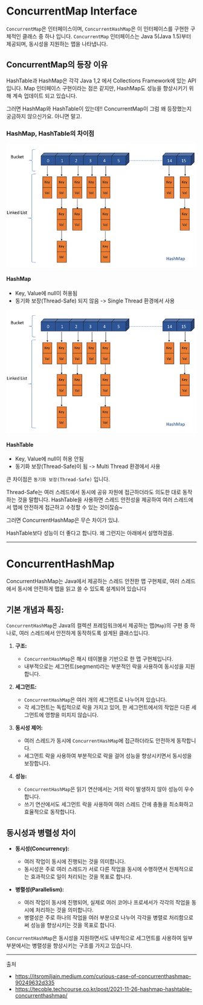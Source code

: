 # ConcurrentMap Interface
`ConcurrentMap`은 인터페이스이며, `ConcurrentHashMap`은 이 인터페이스를 구현한 구체적인 클래스 중 하나 입니다.
`ConcurrentMap` 인터페이스는 Java 5(Java 1.5)부터 제공되며, 동시성을 지원하는 맵을 나타냅니다.

## ConcurrentMap의 등장 이유

HashTable과 HashMap은 각각 Java 1,2 에서 Collections Framework에 있는 API 입니다.
Map 인터페이스 구현이라는 점은 같지만, HashMap도 성능을 향상시키기 위해 계속 업데이트 되고 있습니다.

그러면 HashMap와 HashTable이 있는데!! ConcurrentMap이 그럼 왜 등장했는지 궁금하지 않으신가요. 아니면 말고.

### HashMap, HashTable의 차이점

![HashMap vs HashTable](/Image/hashMap.jpg)

#### HashMap
- Key, Value에 null이 허용됨
- 동기화 보장(Thread-Safe) 되지 않음 -> Single Thread 환경에서 사용

![HashMap vs HashTable](/Image/hashMap.jpg)

#### HashTable
- Key, Value에 null이 허용 안됨
- 동기화 보장(Thread-Safe)이 됨 -> Multi Thread 환경에서 사용

큰 차이점은 `동기화 보장(Thread-Safe)` 입니다. 

Thread-Safe는 여러 스레드에서 동시에 공유 자원에 접근하더라도 의도한 대로 동작하는 것을 말합니다. 
HashTable을 사용하면 스레드 안전성을 제공하여 여러 스레드에서 맵에 안전하게 접근하고 수정할 수 있는 것이잖슴~


그러면 ConcurrentHashMap은 무슨 차이가 있냐.

HashTable보다 성능이 더 좋다고 합니다. 왜 그런지는 아래에서 설명하겠음.

--- 

# ConcurrentHashMap

ConcurrentHashMap는 Java에서 제공하는 스레드 안전한 맵 구현체로, 여러 스레드에서 동시에 안전하게 맵을 읽고 쓸 수 있도록 설계되어 있습니다

## **기본 개념과 특징:**
`ConcurrentHashMap`은 Java의 컬렉션 프레임워크에서 제공하는 맵(`Map`)의 구현 중 하나로, 여러 스레드에서 안전하게 동작하도록 설계된 클래스입니다. 

1. **구조:**
   - `ConcurrentHashMap`은 해시 테이블을 기반으로 한 맵 구현체입니다.
   - 내부적으로는 세그먼트(segment)라는 부분적인 락을 사용하여 동시성을 지원합니다.

2. **세그먼트:**
   - `ConcurrentHashMap`은 여러 개의 세그먼트로 나누어져 있습니다.
   - 각 세그먼트는 독립적으로 락을 가지고 있어, 한 세그먼트에서의 작업은 다른 세그먼트에 영향을 미치지 않습니다.

3. **동시성 제어:**
   - 여러 스레드가 동시에 `ConcurrentHashMap`에 접근하더라도 안전하게 동작합니다.
   - 세그먼트 락을 사용하여 부분적으로 락을 걸어 성능을 향상시키면서 동시성을 보장합니다.

4. **성능:**
   - `ConcurrentHashMap`은 읽기 연산에서는 거의 락이 발생하지 않아 성능이 우수합니다.
   - 쓰기 연산에서도 세그먼트 락을 사용하여 여러 스레드 간에 충돌을 최소화하고 효율적으로 동작합니다.

## 동시성과 병렬성 차이

- **동시성(Concurrency):**
  - 여러 작업이 동시에 진행되는 것을 의미합니다.
  - 동시성은 주로 여러 스레드가 서로 다른 작업을 동시에 수행하면서 전체적으로는 효과적으로 일이 처리되는 것을 목표로 합니다.

- **병렬성(Parallelism):**
  - 여러 작업이 동시에 진행되어, 실제로 여러 코어나 프로세서가 각각의 작업을 동시에 처리하는 것을 의미합니다.
  - 병렬성은 주로 하나의 작업을 여러 부분으로 나누어 각각을 병렬로 처리함으로써 성능을 향상시키는 것을 목표로 합니다.

`ConcurrentHashMap`은 동시성을 지원하면서도 내부적으로 세그먼트를 사용하여 일부 부분에서는 병렬성을 향상시키는 구조를 가지고 있습니다.


---

출처

- https://itsromiljain.medium.com/curious-case-of-concurrenthashmap-90249632d335
- https://tecoble.techcourse.co.kr/post/2021-11-26-hashmap-hashtable-concurrenthashmap/